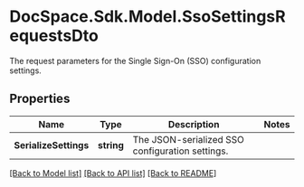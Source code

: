 # DocSpace.Sdk.Model.SsoSettingsRequestsDto
The request parameters for the Single Sign-On (SSO) configuration settings.

## Properties

Name | Type | Description | Notes
------------ | ------------- | ------------- | -------------
**SerializeSettings** | **string** | The JSON-serialized SSO configuration settings. | 

[[Back to Model list]](../README.md#documentation-for-models) [[Back to API list]](../README.md#documentation-for-api-endpoints) [[Back to README]](../README.md)

